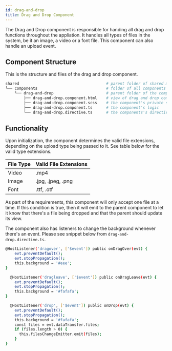 ```yaml
---
id: drag-and-drop
title: Drag and Drop Component
---
```


The Drag and Drop component is responsible for handing all drag and drop functions throughout the appliation. It handles all types of files in the system, be it an image, a video or a font file. This component can also handle an upload event.

## Component Structure

This is the structure and files of the drag and drop component.

```bash
shared                                      # parent folder of shared module
└── components                              # folder of all components in shared module
    └── drag-and-drop                       # parent folder of the component
        ├── drag-and-drop.component.html    # view of drag and drop component
        ├── drag-and-drop.component.scss    # the component's private style
        ├── drag-and-drop.component.ts      # the component's logic
        └── drag-and-drop.directive.ts      # the components's directive
```

## Functionality
Upon initialization, the component determines the valid file extensions, depending on the upload type being passed to it. See table below for the valid type extensions.

| File Type | Valid File Extensions |
| ----------- | ----------- |
| Video | .mp4 |
| Image | .jpg, .jpeg, .png |
| Font | .ttf, .otf |

As part of the requirements, this component will only accept one file at a time. If this condition is true, then it will emit to the parent component to let it know that there's a file being dropped and that the parent should update its view.

The component also has listeners to change the background whenever there's an event. Please see snippet below from `drag-and-drop.directive.ts`.

```bash
@HostListener('dragover', ['$event']) public onDragOver(evt) {
    evt.preventDefault();
    evt.stopPropagation();
    this.background = '#eee';
}

  @HostListener('dragleave', ['$event']) public onDragLeave(evt) {
    evt.preventDefault();
    evt.stopPropagation();
    this.background = '#fafafa';
}

  @HostListener('drop', ['$event']) public onDrop(evt) {
    evt.preventDefault();
    evt.stopPropagation();
    this.background = '#fafafa';
    const files = evt.dataTransfer.files;
    if (files.length > 0) {
      this.filesChangeEmitter.emit(files);
    }
}
```